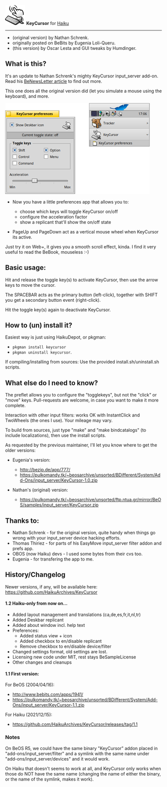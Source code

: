 ![KeyCursor icon](./artwork/icon_64.png) **KeyCursor** for [Haiku](https://www.haiku-os.org)

* * *

- (original version) by Nathan Schrenk.
- originally posted on BeBits by Eugenia Loli-Queru.
- (this version) by Oscar Lesta and GUI tweaks by Humdinger.

## What is this?

It's an update to Nathan Schrenk's mighty KeyCursor input_server add-on.    
Read his [BeNewsLetter article](article.txt) to find out more.

This one does all the original version did (let you simulate a mouse using the keyboard), and more.

![Preference panel](./artwork/screenshot.png)

- Now you have a little preferences app that allows you to:
	- choose which keys will toggle KeyCursor on/off
	- configure the acceleration factor
	- show a replicant that'll show the on/off state

- PageUp and PageDown act as a vertical mouse wheel when KeyCursor its active.

Just try it on Web+, it gives you a smooth scroll effect, kinda. I find it very useful to read
the BeBook, mouseless :-)

## Basic usage:

Hit and release the toggle key(s) to activate KeyCursor, then use the arrow keys to move the cursor.

The SPACEBAR acts as the primary button (left-click), together with SHIFT you get a secondary 
button event (right-click).

Hit the toggle key(s) again to deactivate KeyCursor.

## How to (un) install it?

Easiest way is just using HaikuDepot, or pkgman:

- `pkgman install keycursor`
- `pkgman uninstall keycursor`.

If compiling/installing from sources: Use the provided install.sh/uninstall.sh scripts.

## What else do I need to know?

The preflet allows you to configure the "togglekeys", but not the "click" or "move" keys. 
Pull-requests are welcome, in case you want to make it more complete.

Interaction with other input filters: works OK with InstantClick and TwoWheels (the ones I use). 
Your mileage may vary.

To build from sources, just type "make" and "make bindcatalogs" (to include localizations), 
then use the install scripts.

As requested by the previous maintainer, I'll let you know where to get the older versions:

- Eugenia's version:
  - http://bezip.de/app/777/
  - https://pulkomandy.tk/~beosarchive/unsorted/BDifferent/System/Add-Ons/input_server/KeyCursor-1.0.zip

- Nathan's (original) version:
  - https://pulkomandy.tk/~beosarchive/unsorted/ftp.ntua.gr/mirror/BeOS/samples/input_server/KeyCursor.zip

## Thanks to:

- Nathan Schrenk - for the original version, quite handy when things go wrong with your 
input_server device hacking efforts.
- Thomas Thiriez - for parts of his EasyMove input_server filter addon and prefs app.
- OBOS (now Haiku) devs - I used some bytes from their cvs too.
- Eugenia - for transfering the app to me.

## History/Changelog

Newer versions, if any, will be available here: https://github.com/HaikuArchives/KeyCursor

#### 1.2 Haiku-only from now on...

* Added layout management and translations (ca,de,es,fr,it,nl,tr)
* Added Deskbar replicant
* Added about window incl. help text
* Preferences:
  + Added status view + icon
  + Added checkbox to en/disable replicant
  + Remove checkbox to en/disable device/filter
* Changed settings format, old settings are lost.
* Licensing new code under MIT, rest stays BeSampleLicense
* Other changes and cleanups

#### 1.1 First version:

For BeOS (2004/04/16):
- http://www.bebits.com/apps/1941/
- https://pulkomandy.tk/~beosarchive/unsorted/BDifferent/System/Add-Ons/input_server/KeyCursor-1.1.zip

For Haiku (2021/12/15):
- https://github.com/HaikuArchives/KeyCursor/releases/tag/1.1


### Notes

On BeOS R5, we could have the same binary "KeyCursor" addon placed in "add-ons/input_server/filter" and a symlink with the same name under "add-ons/input_server/devices" and it would work.

On Haiku that doesn't seems to work at all, and KeyCursor only works when those do NOT have the same name (changing the name of either the binary, or the name of the symlink, makes it work).
